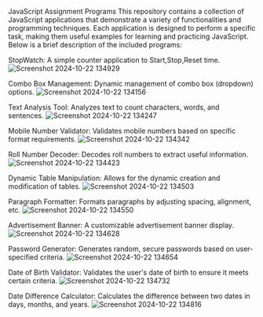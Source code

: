 JavaScript Assignment Programs
This repository contains a collection of JavaScript applications that demonstrate a variety of functionalities and programming techniques. Each application is designed to perform a specific task, making them useful examples for learning and practicing JavaScript. Below is a brief description of the included programs: 

StopWatch: A simple counter application to Start,Stop,Reset time.
![Screenshot 2024-10-22 134929](https://github.com/user-attachments/assets/0da38002-ac6e-439b-b516-a0d0ca1da6ff)

Combo Box Management: Dynamic management of combo box (dropdown) options.
![Screenshot 2024-10-22 134156](https://github.com/user-attachments/assets/de3ef8db-0422-4200-9d5e-cc4274af0b97)

Text Analysis Tool: Analyzes text to count characters, words, and sentences.
![Screenshot 2024-10-22 134247](https://github.com/user-attachments/assets/0e8d1d42-49fb-44cf-b9bf-46a905a72c2c)

Mobile Number Validator: Validates mobile numbers based on specific format requirements.
![Screenshot 2024-10-22 134342](https://github.com/user-attachments/assets/6c22019a-f23c-4290-84a2-0b9b7a5f08c3)

Roll Number Decoder: Decodes roll numbers to extract useful information.
![Screenshot 2024-10-22 134423](https://github.com/user-attachments/assets/24f01456-3471-46d7-a9b7-57f888607e0f)

Dynamic Table Manipulation: Allows for the dynamic creation and modification of tables.
![Screenshot 2024-10-22 134503](https://github.com/user-attachments/assets/1a1fb2b2-f515-4e11-b028-2a809844f747)

Paragraph Formatter: Formats paragraphs by adjusting spacing, alignment, etc.
![Screenshot 2024-10-22 134550](https://github.com/user-attachments/assets/f7738c42-95a8-4537-86b9-e310e2b06911)

Advertisement Banner: A customizable advertisement banner display.
![Screenshot 2024-10-22 134628](https://github.com/user-attachments/assets/84d268ae-82f5-4c88-9c11-4dbd4faa9439)

Password Generator: Generates random, secure passwords based on user-specified criteria.
![Screenshot 2024-10-22 134654](https://github.com/user-attachments/assets/b3438fe5-c00c-4207-9d50-419071ab9079)

Date of Birth Validator: Validates the user's date of birth to ensure it meets certain criteria.
![Screenshot 2024-10-22 134732](https://github.com/user-attachments/assets/7336a498-68fe-4010-9090-dbebc90599c1)

Date Difference Calculator: Calculates the difference between two dates in days, months, and years.
![Screenshot 2024-10-22 134816](https://github.com/user-attachments/assets/bd93b7d3-d07b-42f6-9b3e-467c99a976fe)

